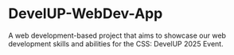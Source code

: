 # DevelUP-WebDev-App
A web development-based project that aims to showcase our web development skills and abilities for the CSS: DevelUP 2025 Event.
